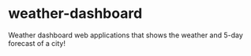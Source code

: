 # weather-dashboard
Weather dashboard web applications that shows the weather and 5-day forecast of a city!
